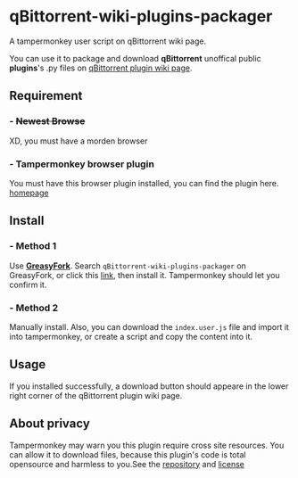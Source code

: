# qBittorrent-wiki-plugins-packager

A tampermonkey user script on qBittorrent wiki page.

You can use it to package and download **qBittorrent** unoffical public **plugins**'s .py files on [qBittorrent plugin wiki page](https://github.com/qbittorrent/search-plugins/wiki/Unofficial-search-plugins).

## Requirement

### - ~~Newest Browse~~

XD, you must have a morden browser

### - Tampermonkey browser plugin

You must have this browser plugin installed, you can find the plugin here. [homepage](https://www.tampermonkey.net/)

## Install

### - Method 1

Use **[GreasyFork](https://greasyfork.org/)**.
Search `qBittorrent-wiki-plugins-packager` on GreasyFork, or click this [link](https://greasyfork.org/zh-CN/scripts/484217-qbittorrent-wiki-plugins-packager-%E4%B8%80%E9%94%AE%E4%B8%8B%E8%BD%BDqbittorrent%E6%8F%92%E4%BB%B6%E6%96%87%E4%BB%B6), then install it. Tampermonkey should let you confirm it.

### - Method 2

Manually install.
Also, you can download the `index.user.js` file and import it into tampermonkey, or create a script and copy the content into it.

## Usage

If you installed successfully, a download button should appeare in the lower right corner of the qBittorrent plugin wiki page.

## About privacy

Tampermonkey may warn you this plugin require cross site resources. You can allow it to download files, because this plugin's code is total opensource and harmless to you.See the [repository](https://github.com/ValueXu/qBittorrent-wiki-plugins-packager/) and [license](https://github.com/ValueXu/qBittorrent-wiki-plugins-packager/blob/main/LICENSE)
